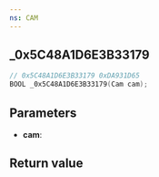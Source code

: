 ```yaml
---
ns: CAM
---
```

## _0x5C48A1D6E3B33179

```c
// 0x5C48A1D6E3B33179 0xDA931D65
BOOL _0x5C48A1D6E3B33179(Cam cam);
```


## Parameters
* **cam**:

## Return value
